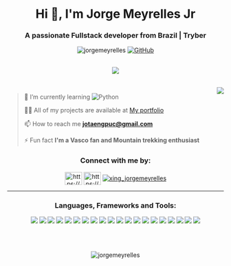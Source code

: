 <h1 align="center">Hi 👋, I'm Jorge Meyrelles Jr</h1>
<h3 align="center">A passionate Fullstack developer from Brazil | Tryber</h3>

<div align="center"> <img src="https://komarev.com/ghpvc/?username=jorgemeyrelles&label=Profile%20views&color=blue&style=for-the-badge&label=Visitor+Number:" alt="jorgemeyrelles" />      <a href="https://github.com/jorgemeyrelles"><img alt="GitHub" src="https://img.shields.io/github/followers/jorgemeyrelles?logo=github&label=GitHub+Followers&labelColor=grey&color=blue&query=%24.data.totalSubs&url=https%3A%2F%2Fapi.spencerwoo.com%2Fsubstats%2F%3Fsource%3Dgithub%26queryKey%3DChungZH&longCache=true"/></a> </div>
<br>
<p align="center" vertical-align="center"> 
  <img align="center" src="https://github-profile-trophy.vercel.app/?username=jorgemeyrelles&theme=onedark&no-frame=true"></a>
</p>
<br>
<img align="right" src="https://github-readme-stats.vercel.app/api/top-langs/?username=jorgemeyrelles&layout=compact">

<!-- [![Top Langs](https://github-readme-stats.vercel.app/api/top-langs/?username=jorgemeyrelles&layout=compact)](https://github.com/anuraghazra/github-readme-stats) -->

>
> 🌱 I’m currently learning ![Python](https://img.shields.io/badge/Python-Liked-white?logo=Python&style=social)
>
> 👨‍💻 All of my projects are available at [My portfolio](https://jorgemeyrelles.github.io/)
>
> 📫 How to reach me **jotaengpuc@gmail.com**
>
> ⚡ Fun fact **I'm a Vasco fan and Mountain trekking enthusiast**

<h3 align="center">Connect with me by:</h3>
<p align="center">
<img align="center" src="https://raw.githubusercontent.com/rahuldkjain/github-profile-readme-generator/master/src/images/icons/Social/linked-in-alt.svg" alt="https://www.linkedin.com/in/jorgemeyrelles/" height="30" width="40" /></a></a>
<a href="https://fb.com/https://www.facebook.com/jorge.meyrelles" target="blank"><img align="center" src="https://raw.githubusercontent.com/rahuldkjain/github-profile-readme-generator/master/src/images/icons/Social/facebook.svg" alt="https://www.facebook.com/jorge.meyrelles" height="30" width="40" /></a>
<a href="https://www.xing.com/profile/Jorge_Meyrelles/cv" target="blank"><img align="center" src="https://icongr.am/fontawesome/xing-square.svg?size=35&color=58ae56" alt="xing_jorgemeyrelles" /></a>
</p>

---------

<h3 align="center">Languages, Frameworks and Tools:</h3>

<p width="50px" align="center">
  <img src="https://img.shields.io/badge/-HTML-05122A?style=for-the-badge&logo=HTML5" />
  <img src="https://img.shields.io/badge/-CSS-05122A?style=for-the-badge&logo=CSS3" />
  <img src="https://img.shields.io/badge/-Javascript-05122A?style=for-the-badge&logo=javascript" />
  <img src="https://img.shields.io/badge/-React-05122A?style=for-the-badge&logo=react" />
  <img src="https://img.shields.io/badge/-VSCode-05122A?style=for-the-badge&logo=visualstudiocode" />
  <img src="https://img.shields.io/badge/-Redux-05122A?style=for-the-badge&logo=redux" />
  <img src="https://img.shields.io/badge/-Router-05122A?style=for-the-badge&logo=reactrouter" />
  <img src="https://img.shields.io/badge/-Ubuntu-05122A?style=for-the-badge&logo=ubuntu" />
  <img src="https://img.shields.io/badge/-NodeJs-05122A?style=for-the-badge&logo=nodedotjs" />
  <img src="https://img.shields.io/badge/-Jest-05122A?style=for-the-badge&logo=jest" />
  <img src="https://img.shields.io/badge/-MySQL-05122A?style=for-the-badge&logo=mysql" />
  <img src="https://img.shields.io/badge/-npm-05122A?style=for-the-badge&logo=npm" />
  <img src="https://img.shields.io/badge/-MongoDB-05122A?style=for-the-badge&logo=mongodb" />
  <img src="https://img.shields.io/badge/-Python-05122A?style=for-the-badge&logo=Python" />
  <img src="https://img.shields.io/badge/-Heroku-05122A?style=for-the-badge&logo=Heroku" />
  <img src="https://img.shields.io/badge/-Express-05122A?style=for-the-badge&logo=Express" />
  <img src="https://img.shields.io/badge/-Mocha-05122A?style=for-the-badge&logo=Mocha" />
  <img src="https://img.shields.io/badge/-Char.js-05122A?style=for-the-badge&logo=Chart.js" />
  <img src="https://img.shields.io/badge/-Cypress-05122A?style=for-the-badge&logo=Cypress" />
  <img src="https://img.shields.io/badge/-Bulma-05122A?style=for-the-badge&logo=Bulma" />
</p>

<br><br>

<p align="center"><img align="center" src="https://github-readme-stats.vercel.app/api?username=jorgemeyrelles&show_icons=true&theme=dracula&locale=en" alt="jorgemeyrelles" /></p>
<!-- <span><img align="right" src="https://github-readme-streak-stats.herokuapp.com/?user=jorgemeyrelles&theme=dracula" alt="jorgemeyrelles" /></span> -->
<!-- <p align="center"><img align="center" src="https://github-readme-streak-stats.herokuapp.com/?user=jorgemeyrelles&theme=dracula" alt="jorgemeyrelles" /></p> -->


<!---
jorgemeyrelles/jorgemeyrelles is a ✨ special ✨ repository because its `README.md` (this file) appears on your GitHub profile.
You can click the Preview link to take a look at your changes.
--->
